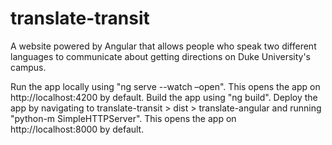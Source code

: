 # translate-transit

A website powered by Angular that allows people who speak two different languages to communicate about getting directions on Duke University's campus.

Run the app locally using "ng serve --watch –open". This opens the app on http://localhost:4200 by default.
Build the app using "ng build".
Deploy the app by navigating to translate-transit > dist > translate-angular and running "python-m SimpleHTTPServer".
This opens the app on http://localhost:8000 by default.
